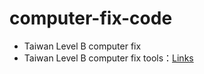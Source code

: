 # computer-fix-code
* Taiwan Level B computer fix
* Taiwan Level B computer fix tools：[Links](https://mega.nz/folder/AigBgZaS#xkoHUz2flRI1nBaHs4AJcg)